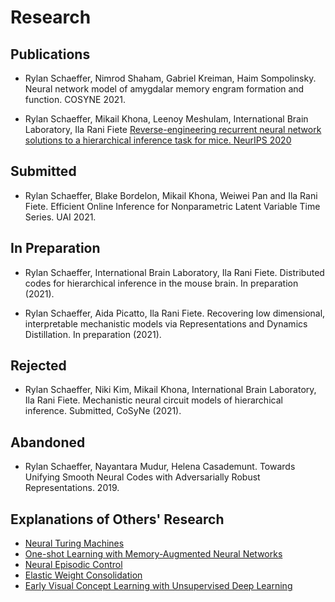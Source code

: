 # Research

## Publications


- Rylan Schaeffer, Nimrod Shaham, Gabriel Kreiman, Haim Sompolinsky.
  Neural network model of amygdalar memory engram formation and function. COSYNE 2021.

- Rylan Schaeffer, Mikail Khona, Leenoy Meshulam, International Brain Laboratory, Ila Rani Fiete
[Reverse-engineering recurrent neural network solutions to a hierarchical inference task for mice. NeurIPS 2020](https://proceedings.neurips.cc/paper/2020/hash/30f0641c041f03d94e95a76b9d8bd58f-Abstract.html)

## Submitted

- Rylan Schaeffer, Blake Bordelon, Mikail Khona, Weiwei Pan and Ila Rani Fiete.
  Efficient Online Inference for Nonparametric Latent Variable Time Series. UAI 2021.

## In Preparation

- Rylan Schaeffer, International Brain Laboratory, Ila Rani Fiete. Distributed codes for
  hierarchical inference in the mouse brain. In preparation (2021).

- Rylan Schaeffer, Aida Picatto, Ila Rani Fiete. Recovering low dimensional, interpretable mechanistic models 
via Representations and Dynamics Distillation. In preparation (2021).


## Rejected

- Rylan Schaeffer, Niki Kim, Mikail Khona, International Brain Laboratory, Ila Rani Fiete.
  Mechanistic neural circuit models of hierarchical inference. Submitted, CoSyNe (2021).

## Abandoned
- Rylan Schaeffer, Nayantara Mudur, Helena Casademunt. Towards Unifying Smooth 
  Neural Codes with Adversarially Robust Representations. 2019.


## Explanations of Others' Research
- [Neural Turing Machines](research/neural_turing_machine/main.html)
- [One-shot Learning with Memory-Augmented Neural Networks](research/one_shot_learning_with_memory_augmented_nn/main.html)
- [Neural Episodic Control](research/neural_episodic_control/main.html)
- [Elastic Weight Consolidation](research/elastic_weight_consolidation/main.html)
- [Early Visual Concept Learning with Unsupervised Deep Learning](research/early_visual_concept_learning/main.html")